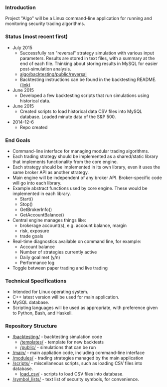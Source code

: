 ### Introduction

Project "Algo" will be a Linux command-line application for running and monitoring security trading algorithms.

### Status (most recent first)

- July 2015
  - Successfully ran "reversal" strategy simulation with various input parameters. Results are stored in text files, with a summary at the end of each file. Thinking about storing results in MySQL for easier post-simulation analysis.
  - [algo/backtesting/public/reversal](https://github.com/paperduck/algo/tree/master/backtesting/public/reversal)
  - Backtesting instructions can be found in the backtesting README. [(link)](https://github.com/paperduck/algo/blob/master/backtesting/README.md)
- June 2015
  - Developed a few backtesting scripts that run simulations using historical data. 
- June 2015
  - Created scripts to load historical data CSV files into MySQL database. Loaded minute data of the S&P 500.
- 2014-12-6
  - Repo created

### End Goals

- Command-line interface for managing modular trading algorithms.
- Each trading strategy should be implemented as a shared/static library that implements
functionality from the core engine.
- Each strategy should be implemented in its own library, even it uses the same broker API as another strategy.
- Main engine will be independent of any broker API. Broker-specific code will go into each library.
- Example abstract functions used by core engine. These would be implemented in each library.
  - Start()
  - Stop()
  - GetBrokerInfo()
  - GetAccountBalance()
- Central engine manages things like:
  - brokerage account(s), e.g. account balance, margin 
  - risk, exposure
  - trade goals
- Real-time diagnostics available on command line, for example:
  - Account balance
  - Number of strategies currently active
  - Daily goal met (y/n)
  - Performance log
- Toggle between paper trading and live trading

### Technical Specifications

- Intended for Linux operating system.
- C++ latest version will be used for main application.
- MySQL database.
- Scripting languages will be used as appropriate, with preference given to Python, Bash, and Haskell.

### Repository Structure

- [/backtesting/](https://github.com/paperduck/algo/tree/master/backtesting) - backtesting simulation code
  - [/templates/](https://github.com/paperduck/algo/tree/master/backtesting/templates) - template for new backtests
  - [/public/](https://github.com/paperduck/algo/tree/master/backtesting/public) - simulations that can be run
- [/main/](https://github.com/paperduck/algo/tree/master/main) - main appliation code, including command-line interface
- [/modules/](https://github.com/paperduck/algo/tree/master/modules) - trading strategies managed by the main application
- [/scripts/](https://github.com/paperduck/algo/tree/master/scripts) - miscellaneous scripts, such as loading CSV files into database.
  - [load_csv/](https://github.com/paperduck/algo/tree/master/scripts/load_csv) - scripts to load CSV files into database.
- [/symbol_lists/](https://github.com/paperduck/algo/tree/master/symbol_lists) - text list of security symbols, for convenience.


